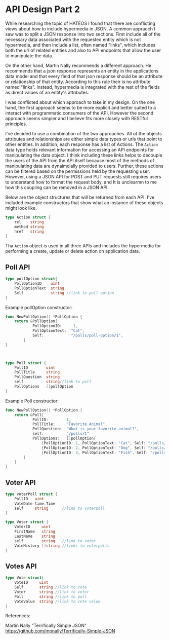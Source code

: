 # API Design Part 2

While researching the topic of HATEOS I found that there are conflicting views about how to include hypermedia in JSON. A common appraoch I saw was to split a JSON response into two sections. First include all of the necessary data associated with the requested entity which is not hypermedia, and then include a list, often named "links", which includes both the url of related entities and also to API endpoints that allow the user to manipulate the data.

On the other hand, Martin Nally recommends a different approach. He recommends that a json response represents an entity in the applications data model and that every field of that json response should be an attribute or relationship of that entity. According to this rule their is no attribute named "links". Instead, hypermedia is integrated with the rest of the fields as direct values of an entity's attributes.

I was conflicted about which approach to take in my design. On the one hand, the first approach seems to be more explicit and better suited to a interact with programmatic consumers of the API. However the second approach seems simpler and I believe fits more closely with RESTful principles.

I've decided to use a combination of the two approaches. All of the objects attributes and relationships are either simple data types or urls that point to other entities. In addition, each response has a list of Actions. The `Action` data type holds relevant information for accessing an API endpoints for manipulating the data object. I think including these links helps to decouple the users of the API from the API itself because most of the methods of manipulating data are dynaimcially provided to users. Further, these actions can be filtered based on the permissions held by the requesting user. However, using a JSON API for POST and PUT requests still requires users to understand how to format the request body, and It is unclearmn to me how this coupling can be removed in a JSON API.

Below are the object structures that will be returned from each API. I've included example constructors that show what an instance of these objects might look like.

```go
type Action struct {
    rel    string
    method string
    href   string
}
```

Tha `Action` object is used in all three APIs and includes the hypermedia for performing a create, update or delete action on application data.

## Poll API

```go
type pollOption struct{
    PollOptionID    uint
    PollOptionText  string
    Self            string //link to poll option
}

```

Example pollOption constructor:

```go
func NewPollOption() *PollOption {
    return &PollOption{
            PollOptionID:     1,
            PollOptionText:  "Cat",
            Self:            "/polls/poll-option/1",
        }
}

```

```go


type Poll struct {
    PollID        uint
    PollTitle     string
    PollQuestion  string
    self          string//link to poll
    PollOptions   []pollOption
}
```

Example Poll constructor:

```go
func NewPollOption() *PollOption {
    return &Poll{
            PollID:        1,
            PollTitle:     "Favorite Animal",
            PollQuestion:  "What is your favorite animal?",
            self:          "/polls/1"
            PollOptions:   []pollOption{
                {PollOptionID: 1, PollOptionText: "Cat", Self: "/polls/poll-option/1",},
                {PollOptionID: 2, PollOptionText: "Dog", Self: "/polls/poll-option/2",},
                {PollOptionID: 3, PollOptionText: "Fish", Self: "/polls/poll-option/3",},
        }
    }
}

```

## Voter API

```go
type voterPoll struct {
	PollID   uint
	VoteDate time.Time
    self     string      //link to voterpoll
}

type Voter struct {
	VoterID     uint
	FirstName   string
	LastName    string
    self        string   //link to voter
	VoteHistory []string //links to voterpolls
}
```

## Votes API

```go
type Vote struct{
    VoteID     uint
    Self       string //link to vote
    Voter      string //link to voter
    Poll       string //link to poll
    VoteValue  string //link to vote value
}
```

References:

Martin Nally "Terrifically Simple JSON" https://github.com/mpnally/Terrifically-Simple-JSON

